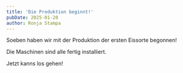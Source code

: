 ```yaml
---
title: 'Die Produktion beginnt!'
pubDate: 2025-01-20
author: Ronja Stampa
---
```


Soeben haben wir mit der Produktion der ersten Eissorte begonnen!

Die Maschinen sind alle fertig installiert.

Jetzt kanns los gehen!